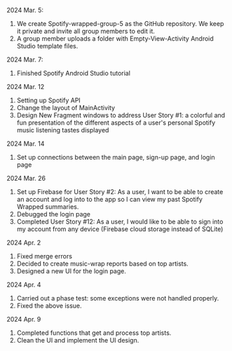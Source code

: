 2024 Mar. 5:   <br>
1. We create Spotify-wrapped-group-5 as the GitHub repository. We keep it private and invite all group members to edit it.  <br>
2. A group member uploads a folder with Empty-View-Activity Android Studio template files. <br>

2024 Mar. 7:   <br>
1. Finished Spotify Android Studio tutorial <be>

2024 Mar. 12   <br>
1. Setting up Spotify API
2. Change the layout of MainActivity
3. Design New Fragment windows to address User Story #1:  a colorful and fun presentation of the different aspects of a user's personal Spotify music listening tastes displayed

2024 Mar. 14   <br>
1. Set up connections between the main page, sign-up page, and login page

2024 Mar. 26   <br>
1. Set up Firebase for User Story #2: As a user, I want to be able to create an account and log into to the app so I can view my past Spotify Wrapped summaries.
2. Debugged the login page
3. Completed User Story #12: As a user, I would like to be able to sign into my account from any device (Firebase cloud storage instead of SQLite)

2024 Apr. 2   <br>
1. Fixed merge errors
2. Decided to create music-wrap reports based on top artists.
3. Designed a new UI for the login page.

2024 Apr. 4  <br>
1. Carried out a phase test: some exceptions were not handled properly.
2. Fixed the above issue.

2024 Apr. 9  <br>
1. Completed functions that get and process top artists.
2. Clean the UI and implement the UI design.
